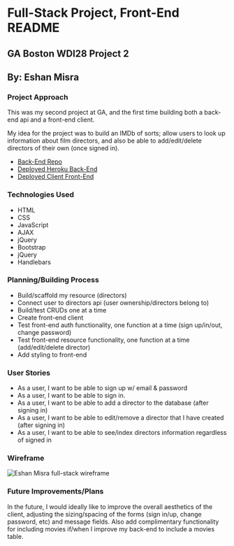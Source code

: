 # Full-Stack Project, Front-End README
## GA Boston WDI28 Project 2
## By: Eshan Misra

### Project Approach

This was my second project at GA, and the first time building both a back-end api and a front-end client.

My idea for the project was to build an IMDb of sorts; allow users to look up information about film directors, and also be able to add/edit/delete directors of their own (once signed in).

* [Back-End Repo](https://github.com/ecmisra/full-stack-back-end)
* [Deployed Heroku Back-End](https://directors-back-end.herokuapp.com/)
* [Deployed Client Front-End](https://ecmisra.github.io/full-stack-front-end-client/)


### Technologies Used

* HTML
* CSS
* JavaScript
* AJAX
* jQuery
* Bootstrap
* jQuery
* Handlebars


### Planning/Building Process

* Build/scaffold my resource (directors)
* Connect user to directors api (user ownership/directors belong to)
* Build/test CRUDs one at a time
* Create front-end client
* Test front-end auth functionality, one function at a time (sign up/in/out, change password)
* Test front-end resource functionality, one function at a time (add/edit/delete director)
* Add styling to front-end


### User Stories

* As a user, I want to be able to sign up w/ email & password
* As a user, I want to be able to sign in.
* As a user, I want to be able to add a director to the database (after signing in)
* As a user, I want to be able to edit/remove a director that I have created (after signing in)
* As a user, I want to be able to see/index directors information regardless of signed in


### Wireframe

![Eshan Misra full-stack wireframe](https://i.imgur.com/GiZWiu3.jpg)


### Future Improvements/Plans

In the future, I would ideally like to improve the overall aesthetics of the client, adjusting the sizing/spacing of the forms (sign in/up, change password, etc) and message fields. Also add complimentary functionality for including movies if/when I improve my back-end to include a movies table.
